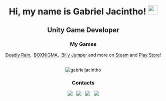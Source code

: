 <h1 align="center">Hi, my name is Gabriel Jacintho! <img src="https://raw.githubusercontent.com/kaueMarques/kaueMarques/master/hi.gif" width="30px"></h1>
<h2 align="center">Unity Game Developer</h2>

<h3 align="center">My Games</h3>

<div align="center">
  <a href="https://deadlyraingame.com" target="_blank">Deadly Rain</a>,&nbsp
  <a href="https://store.steampowered.com/app/1818250/BOXNIGMA/" target="_blank">BOXNIGMA</a>,&nbsp
  <a href="https://play.google.com/store/apps/details?id=com.bertasso.bily" target="_blank">Billy Jumper</a>
  and more on <a href="https://store.steampowered.com/publisher/gabrieljacintho" target="_blank">Steam</a> and <a href="https://play.google.com/store/apps/dev?id=8289050607186412422" target="_blank">Play Store</a>!</br></br>
</div>

<p align="center">
  <img src="https://github-readme-stats.vercel.app/api?username=gabrieljacintho&show_icons=true" alt="gabrieljacintho"/>
</p>

<h3 align="center">Contacts</h3>

<div align="center">
  <a href="https://www.youtube.com/c/FireRingStudio?sub_confirmation=1" target="_blank"><img src="https://img.shields.io/badge/YouTube-FF0000?style=for-the-badge&logo=youtube&logoColor=white" target="_blank"></a> &nbsp
  <a href="https://www.instagram.com/gabriel.jacintho/" target="_blank"><img src="https://img.shields.io/badge/-Instagram-%23E4405F?style=for-the-badge&logo=instagram&logoColor=white" target="_blank"></a> &nbsp
  <a href = "mailto:gabrieljacintho868@gmail.com"><img src="https://img.shields.io/badge/Gmail-D14836?style=for-the-badge&logo=gmail&logoColor=white" target="_blank"></a> &nbsp
  <a href="https://www.linkedin.com/in/gabrielbertasso/" target="_blank"><img src="https://img.shields.io/badge/-LinkedIn-%230077B5?style=for-the-badge&logo=linkedin&logoColor=white" target="_blank"></a>
</div>
